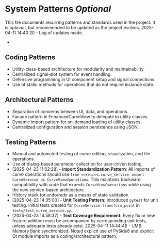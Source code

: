 # System Patterns *Optional*

This file documents recurring patterns and standards used in the project.
It is optional, but recommended to be updated as the project evolves.
2025-04-11 14:40:20 - Log of updates made.

*

## Coding Patterns

* Utility-class-based architecture for modularity and maintainability.
* Centralized signal-slot system for event handling.
* Defensive programming in UI component setup and signal connections.
* Use of static methods for operations that do not require instance state.

## Architectural Patterns

* Separation of concerns between UI, data, and operations.
* Facade pattern in EnhancedCurveView to delegate to utility classes.
* Dynamic import pattern for on-demand loading of utility classes.
* Centralized configuration and session persistence using JSON.

## Testing Patterns

* Manual and automated testing of curve editing, visualization, and file operations.
* Use of dialog-based parameter collection for user-driven testing.
* [2025-04-23 11:02:28] - **Import Standardization Pattern**: All imports of curve operations should use `from services.curve_service import CurveService as CurveViewOperations`. This maintains backward compatibility with code that expects `CurveViewOperations` while using the new service-based architecture.
* History stack for undo/redo as a means of state validation.
* [2025-04-23 14:35:00] - **Unit Testing Pattern**: Introduced `pytest` for unit testing. Initial tests created for `CurveService.transform_point` in `tests/test_curve_service.py`.
* [2025-04-23 14:58:37] - **Test Coverage Requirement**: Every fix or new feature addition must be accompanied by corresponding unit tests, unless adequate tests already exist.
2025-04-11 14:44:49 - UMB: Memory Bank synchronized. Noted explicit use of PySide6 and explicit Qt module imports as a coding/architectural pattern.